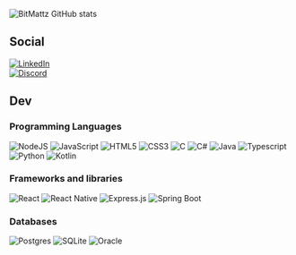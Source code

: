 
![BitMattz GitHub stats](https://github-readme-stats.vercel.app/api?username=bitmattz&show_icons=true&theme=tokyonight)

## Social
<a href="https://www.linkedin.com/in/matheus-bitencourt-araujo/"><img alt="LinkedIn" src="https://img.shields.io/badge/linkedin-%230077B5.svg?style=for-the-badge&logo=linkedin&logoColor=white"/></a>
<br>
<a href="https://discord.gg/HRMKRSsbUA"><img alt="Discord" src="https://img.shields.io/badge/Discord Server-%237289DA.svg?style=for-the-badge&logo=discord&logoColor=white"/></a>


## Dev
### Programming Languages
<a><img alt="NodeJS" src="https://img.shields.io/badge/node.js-%2343853D.svg?style=for-the-badge&logo=node-dot-js&logoColor=white"/>
<img alt="JavaScript" src="https://img.shields.io/badge/javascript-%23323330.svg?style=for-the-badge&logo=javascript&logoColor=%23F7DF1E"/>
<img alt="HTML5" src="https://img.shields.io/badge/html5-%23E34F26.svg?style=for-the-badge&logo=html5&logoColor=white"/>
<img alt="CSS3" src="https://img.shields.io/badge/css3-%231572B6.svg?style=for-the-badge&logo=css3&logoColor=white"/>
<img alt="C" src="https://img.shields.io/badge/c-%2300599C.svg?style=for-the-badge&logo=c&logoColor=white"/>
<img alt="C#" src="https://img.shields.io/badge/c%23-%23239120.svg?style=for-the-badge&logo=c-sharp&logoColor=white"/>
<img alt="Java" src="https://img.shields.io/badge/java-%23ED8B00.svg?style=for-the-badge&logo=java&logoColor=white"/></a>
<img alt="Typescript" src="https://img.shields.io/badge/typescript-%2300599C.svg?style=for-the-badge&logo=typescript&logoColor=white"/>
<img alt="Python" src="https://img.shields.io/badge/python-%2300599C.svg?style=for-the-badge&logo=python&logoColor=white"/>
<img alt="Kotlin" src="https://img.shields.io/badge/kotlin-%23A020F0.svg?style=for-the-badge&logo=kotlin&logoColor=white"/>



### Frameworks and libraries

<a><img alt="React" src="https://img.shields.io/badge/react-%2320232a.svg?style=for-the-badge&logo=react&logoColor=%2361DAFB"/>
<img alt="React Native" src="https://img.shields.io/badge/react_native-%2320232a.svg?style=for-the-badge&logo=react&logoColor=%2361DAFB"/>
<img alt="Express.js" src="https://img.shields.io/badge/express.js-%23404d59.svg?style=for-the-badge&logo=express&logoColor=%2361DAFB"/></a>
<img alt="Spring Boot" src="https://img.shields.io/badge/spring_boot-%23404d59.svg?style=for-the-badge&logo=spring&logoColor=%2361DAFB"/></a>


### Databases
<a><img alt="Postgres" src ="https://img.shields.io/badge/postgres-%23316192.svg?style=for-the-badge&logo=postgresql&logoColor=white"/>
<img alt="SQLite" src ="https://img.shields.io/badge/sqlite-%2307405e.svg?style=for-the-badge&logo=sqlite&logoColor=white"/></a>
<a><img alt="Oracle" src ="https://img.shields.io/badge/oracle-%23E34F26.svg?style=for-the-badge&logo=oracle&logoColor=white"/>

